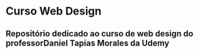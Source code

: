 # Curso Web Design  

## Repositório dedicado ao curso de web design do professorDaniel Tapias Morales da Udemy